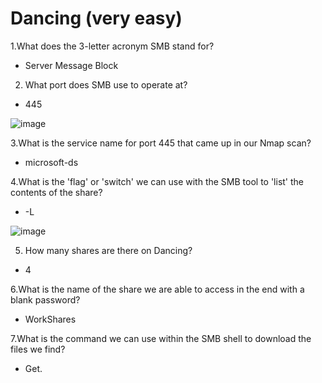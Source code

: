 # Dancing (very easy)

1.What does the 3-letter acronym SMB stand for?
* Server Message Block 
2. What port does SMB use to operate at? 
* 445

![image](https://user-images.githubusercontent.com/107659588/209964131-ebf847d3-b013-4594-bccc-31544788f97d.png)

3.What is the service name for port 445 that came up in our Nmap scan? 
* microsoft-ds

4.What is the 'flag' or 'switch' we can use with the SMB tool to 'list' the contents of the share?
* -L

![image](https://user-images.githubusercontent.com/107659588/209966611-ed7c1d23-e034-48e1-984c-b6644a5c641e.png)

5. How many shares are there on Dancing? 
* 4

6.What is the name of the share we are able to access in the end with a blank password?
* WorkShares 

7.What is the command we can use within the SMB shell to download the files we find? 
* Get.


